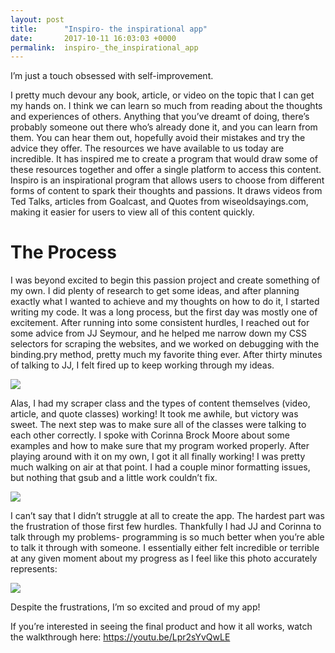 ```yaml
---
layout: post
title:      "Inspiro- the inspirational app"
date:       2017-10-11 16:03:03 +0000
permalink:  inspiro-_the_inspirational_app
---
```



I’m just a touch obsessed with self-improvement. 

I pretty much devour any book, article, or video on the topic that I can get my hands on. I think we can learn so much from reading about the thoughts and experiences of others. Anything that you’ve dreamt of doing, there’s probably someone out there who’s already done it, and you can learn from them. You can hear them out, hopefully avoid their mistakes and try the advice they offer. The resources we have available to us today are incredible. It has inspired me to create a program that would draw some of these resources together and offer a single platform to access this content. 
Inspiro is an inspirational program that allows users to choose from different forms of content to spark their thoughts and passions. It draws videos from Ted Talks, articles from Goalcast, and Quotes from wiseoldsayings.com, making it easier for users to view all of this content quickly. 


# The Process

I was beyond excited to begin this passion project and create something of my own. I did plenty of research to get some ideas, and after planning exactly what I wanted to achieve and my thoughts on how to do it, I started writing my code. It was a long process, but the first day was mostly one of excitement. After running into some consistent hurdles, I reached out for some advice from JJ Seymour, and he helped me narrow down my CSS selectors for scraping the websites, and we worked on debugging with the binding.pry method, pretty much my favorite thing ever. After thirty minutes of talking to JJ, I felt fired up to keep working through my ideas. 

![](https://i.imgur.com/0jzgKI9.jpg?1)

Alas, I had my scraper class and the types of content themselves (video, article, and quote classes) working! It took me awhile, but victory was sweet. The next step was to make sure all of the classes were talking to each other correctly. I spoke with Corinna Brock Moore about some examples and how to make sure that my program worked properly. After playing around with it on my own, I got it all finally working! I was pretty much walking on air at that point. I had a couple minor formatting issues, but nothing that gsub and a little work couldn’t fix.  
 
![](https://i.imgur.com/hV0gicu.jpg)

I can’t say that I didn’t struggle at all to create the app. The hardest part was the frustration of those first few hurdles. Thankfully I had JJ and Corinna to talk through my problems- programming is so much better when you’re able to talk it through with someone. I essentially either felt incredible or terrible at any given moment about my progress as I feel like this photo accurately represents: 

![](https://i.imgur.com/ewBVSPO.jpg?1)
  

Despite the frustrations, I’m so excited and proud of my app!

If you’re interested in seeing the final product and how it all works, watch the walkthrough here: 
https://youtu.be/Lpr2sYvQwLE 




